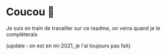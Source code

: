 # Coucou 👋

Je suis en train de travailler sur ce readme, on verra quand je le complèterais 

(update : on est en mi-2021, je l'ai toujours pas fait)

<!--
**DevLoris/DevLoris** is a ✨ _special_ ✨ repository because its `README.md` (this file) appears on your GitHub profile.

Here are some ideas to get you started:

- 🔭 I’m currently working on ...
- 🌱 I’m currently learning ...
- 👯 I’m looking to collaborate on ...
- 🤔 I’m looking for help with ...
- 💬 Ask me about ...
- 📫 How to reach me: ...
- 😄 Pronouns: ...
- ⚡ Fun fact: ...
-->
